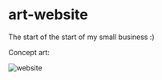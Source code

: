 # art-website

The start of the start of my small business :)

Concept art:

![website](https://github.com/angela-yang/art-website/assets/43125640/83c608c1-d120-49e7-93f0-b2c477c89770)
